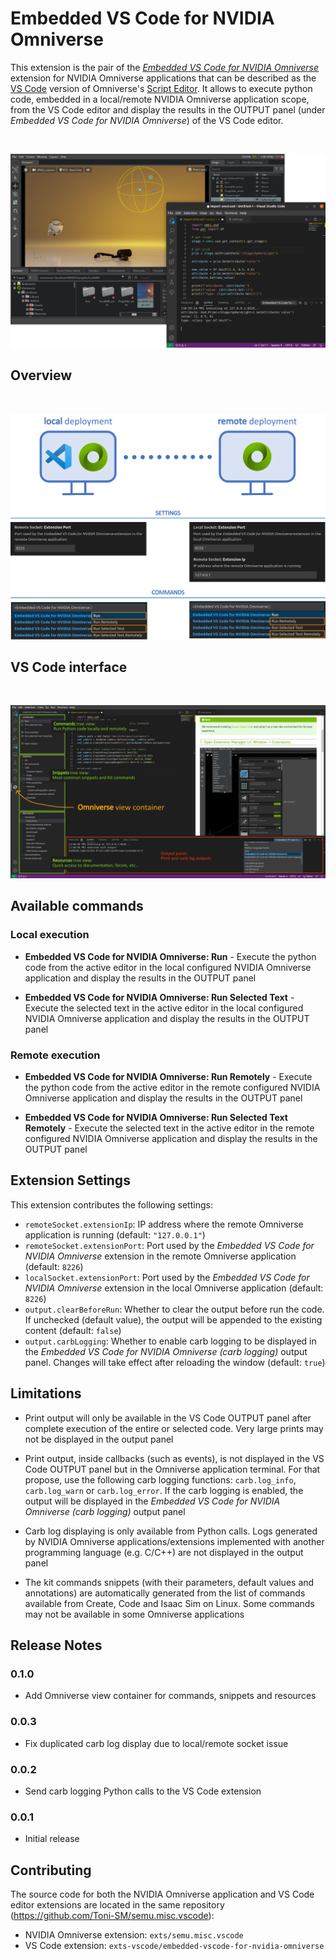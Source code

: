 # Embedded VS Code for NVIDIA Omniverse

This extension is the pair of the [*Embedded VS Code for NVIDIA Omniverse*](https://github.com/Toni-SM/semu.misc.vscode) extension for NVIDIA Omniverse applications that can be described as the [VS Code](https://code.visualstudio.com/) version of Omniverse's [Script Editor](https://docs.omniverse.nvidia.com/prod_extensions/prod_extensions/ext_script-editor.html). It allows to execute python code, embedded in a local/remote NVIDIA Omniverse application scope, from the VS Code editor and display the results in the OUTPUT panel (under *Embedded VS Code for NVIDIA Omniverse*) of the VS Code editor.

<br>

![preview](https://raw.githubusercontent.com/Toni-SM/semu.misc.vscode/main/exts/semu.misc.vscode/data/preview.png)

## Overview

<br>

![preview1](https://raw.githubusercontent.com/Toni-SM/semu.misc.vscode/main/exts/semu.misc.vscode/data/vscode_ext1.png)

## VS Code interface

<br>

![preview2](https://raw.githubusercontent.com/Toni-SM/semu.misc.vscode/main/exts/semu.misc.vscode/data/vscode_ext2.png)

## Available commands

### Local execution

* **Embedded VS Code for NVIDIA Omniverse: Run** - Execute the python code from the active editor in the local configured NVIDIA Omniverse application and display the results in the OUTPUT panel

* **Embedded VS Code for NVIDIA Omniverse: Run Selected Text** - Execute the selected text in the active editor in the local configured NVIDIA Omniverse application and display the results in the OUTPUT panel

### Remote execution

* **Embedded VS Code for NVIDIA Omniverse: Run Remotely** - Execute the python code from the active editor in the remote configured NVIDIA Omniverse application and display the results in the OUTPUT panel

* **Embedded VS Code for NVIDIA Omniverse: Run Selected Text Remotely** - Execute the selected text in the active editor in the remote configured NVIDIA Omniverse application and display the results in the OUTPUT panel

## Extension Settings

This extension contributes the following settings:

* `remoteSocket.extensionIp`: IP address where the remote Omniverse application is running (default: `"127.0.0.1"`)
* `remoteSocket.extensionPort`: Port used by the *Embedded VS Code for NVIDIA Omniverse* extension in the remote Omniverse application (default: `8226`)
* `localSocket.extensionPort`: Port used by the *Embedded VS Code for NVIDIA Omniverse* extension in the local Omniverse application (default: `8226`)
* `output.clearBeforeRun`: Whether to clear the output before run the code. If unchecked (default value), the output will be appended to the existing content (default: `false`)
* `output.carbLogging`: Whether to enable carb logging to be displayed in the *Embedded VS Code for NVIDIA Omniverse (carb logging)* output panel. Changes will take effect after reloading the window (default: `true`)

## Limitations

- Print output will only be available in the VS Code OUTPUT panel after complete execution of the entire or selected code. Very large prints may not be displayed in the output panel

- Print output, inside callbacks (such as events), is not displayed in the VS Code OUTPUT panel but in the Omniverse application terminal. For that propose, use the following carb logging functions: `carb.log_info`, `carb.log_warn` or `carb.log_error`. If the carb logging is enabled, the output will be displayed in the *Embedded VS Code for NVIDIA Omniverse (carb logging)* output panel

- Carb log displaying is only available from Python calls. Logs generated by NVIDIA Omniverse applications/extensions implemented with another programming language (e.g. C/C++) are not displayed in the output panel

- The kit commands snippets (with their parameters, default values and annotations) are automatically generated from the list of commands available from Create, Code and Isaac Sim on Linux. Some commands may not be available in some Omniverse applications

## Release Notes

###  0.1.0

- Add Omniverse view container for commands, snippets and resources

### 0.0.3

- Fix duplicated carb log display due to local/remote socket issue

### 0.0.2

- Send carb logging Python calls to the VS Code extension

### 0.0.1

- Initial release

## Contributing

The source code for both the NVIDIA Omniverse application and VS Code editor extensions are located in the same repository (https://github.com/Toni-SM/semu.misc.vscode):

- NVIDIA Omniverse extension: `exts/semu.misc.vscode` 
- VS Code extension: `exts-vscode/embedded-vscode-for-nvidia-omniverse`
